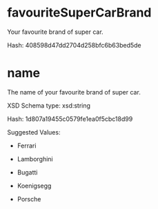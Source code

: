 # favouriteSuperCarBrand

 Your favourite brand of super car.

 Hash: 408598d47dd2704d258bfc6b63bed5de

# name

 The name of your favourite brand of super car.

 XSD Schema type: xsd:string

 Hash: 1d807a19455c0579fe1ea0f5cbc18d99


 Suggested Values:

* Ferrari

* Lamborghini

* Bugatti

* Koenigsegg

* Porsche